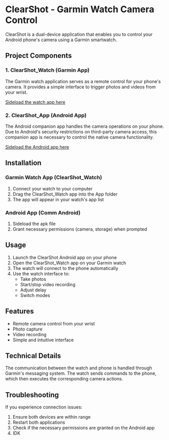 # ClearShot - Garmin Watch Camera Control

ClearShot is a dual-device application that enables you to control your Android phone's camera using a Garmin smartwatch.

## Project Components

### 1. ClearShot_Watch (Garmin App)
The Garmin watch application serves as a remote control for your phone's camera. It provides a simple interface to trigger photos and videos from your wrist.

[Sideload the watch app here](/ClearShot_Watch/bin/ClearShot_Watch.prg)

### 2. ClearShot_App (Android App)
The Android companion app handles the camera operations on your phone. Due to Android's security restrictions on third-party camera access, this companion app is necessary to control the native camera functionality.

[Sideload the Android app here](/ClearShot_App/release/app-release.apk)


## Installation

### Garmin Watch App (ClearShot_Watch)
1. Connect your watch to your computer
2. Drag the ClearShot_Watch app into the App folder 
3. The app will appear in your watch's app list

### Android App (Comm Android)
1. Sideload the apk file 
2. Grant necessary permissions (camera, storage) when prompted

## Usage

1. Launch the ClearShot Android app on your phone
2. Open the ClearShot_Watch app on your Garmin watch
3. The watch will connect to the phone automatically
4. Use the watch interface to:
   - Take photos
   - Start/stop video recording
   - Adjust delay
   - Switch modes 

## Features

- Remote camera control from your wrist
- Photo capture
- Video recording
- Simple and intuitive interface

## Technical Details

The communication between the watch and phone is handled through Garmin's messaging system. The watch sends commands to the phone, which then executes the corresponding camera actions.

## Troubleshooting

If you experience connection issues:
1. Ensure both devices are within range
2. Restart both applications
3. Check if the necessary permissions are granted on the Android app
4. IDK


